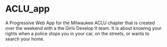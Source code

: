 # ACLU_app

A Progressive Web App for the Milwaukee ACLU chapter that is created over the weekend with a the Girls Develop It team.
It is about knowing your rights when a police stops you in your car, on the streets, or wants to search your home. 
